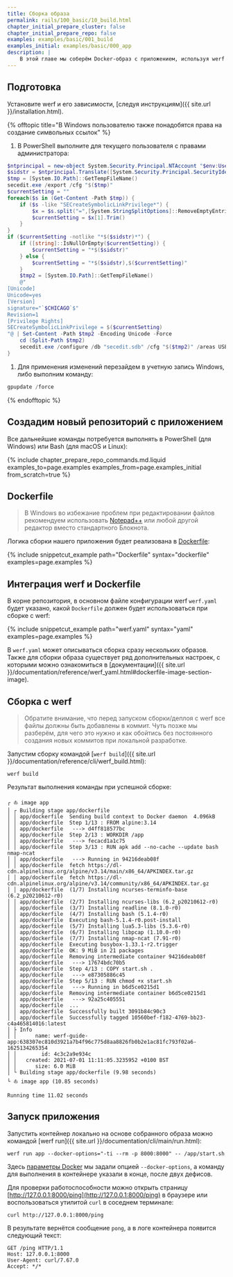 ```yaml
---
title: Сборка образа
permalink: rails/100_basic/10_build.html
chapter_initial_prepare_cluster: false
chapter_initial_prepare_repo: false
examples: examples/basic/001_build
examples_initial: examples/basic/000_app
description: |
    В этой главе мы соберём Docker-образ с приложением, используя werf и [Dockerfile](https://docs.docker.com/engine/reference/builder/), а потом проверим собранный образ, запустив его локально.
---
```


## Подготовка

Установите werf и его зависимости, [следуя инструкциям]({{ site.url }}/installation.html).

{% offtopic title="В Windows пользователю также понадобятся права на создание символьных ссылок" %}
1. В PowerShell выполните для текущего пользователя с правами администратора:
```powershell
$ntprincipal = new-object System.Security.Principal.NTAccount "$env:UserName"
$sidstr = $ntprincipal.Translate([System.Security.Principal.SecurityIdentifier]).Value.ToString()
$tmp = [System.IO.Path]::GetTempFileName()
secedit.exe /export /cfg "$($tmp)"
$currentSetting = ""
foreach($s in (Get-Content -Path $tmp)) {
    if ($s -like "SECreateSymbolicLinkPrivilege*") {
        $x = $s.split("=",[System.StringSplitOptions]::RemoveEmptyEntries)
        $currentSetting = $x[1].Trim()
    }
}
if ($currentSetting -notlike "*$($sidstr)*") {
    if ([string]::IsNullOrEmpty($currentSetting)) {
        $currentSetting = "*$($sidstr)"
    } else {
        $currentSetting = "*$($sidstr),$($currentSetting)"
    }
    $tmp2 = [System.IO.Path]::GetTempFileName()
    @"
[Unicode]
Unicode=yes
[Version]
signature="`$CHICAGO`$"
Revision=1
[Privilege Rights]
SECreateSymbolicLinkPrivilege = $($currentSetting)
"@ | Set-Content -Path $tmp2 -Encoding Unicode -Force
    cd (Split-Path $tmp2)
    secedit.exe /configure /db "secedit.sdb" /cfg "$($tmp2)" /areas USER_RIGHTS
}
```
1. Для применения изменений перезайдем в учетную запись Windows, либо выполним команду:
```powershell
gpupdate /force
```
{% endofftopic %}

## Создадим новый репозиторий с приложением

Все дальнейшие команды потребуется выполнять в PowerShell (для Windows) или Bash (для macOS и Linux):

{% include chapter_prepare_repo_commands.md.liquid examples_to=page.examples examples_from=page.examples_initial from_scratch=true %}

## Dockerfile

> В Windows во избежание проблем при редактировании файлов рекомендуем использовать [Notepad++](https://notepad-plus-plus.org/downloads/) или любой другой редактор вместо стандартного Блокнота.

Логика сборки нашего приложения будет реализована в [Dockerfile](https://docs.docker.com/engine/reference/builder/):

{% include snippetcut_example path="Dockerfile" syntax="dockerfile" examples=page.examples %}

## Интеграция werf и Dockerfile

В корне репозитория, в основном файле конфигурации werf `werf.yaml` будет указано, какой `Dockerfile` должен будет использоваться при сборке с werf:

{% include snippetcut_example path="werf.yaml" syntax="yaml" examples=page.examples %}

В `werf.yaml` может описываться сборка сразу нескольких образов. Также для сборки образа существует ряд дополнительных настроек, с которыми можно ознакомиться в [документации]({{ site.url }}/documentation/reference/werf_yaml.html#dockerfile-image-section-image).

## Сборка с werf

> Обратите внимание, что перед запуском сборки/деплоя с werf все файлы должны быть добавлены в коммит. Чуть позже мы разберём, для чего это нужно и как обойтись без постоянного создания новых коммитов при локальной разработке.

Запустим сборку командой [`werf build`]({{ site.url }}/documentation/reference/cli/werf_build.html):

```shell
werf build
```

Результат выполнения команды при успешной сборке:

```shell
┌ ⛵ image app
│ ┌ Building stage app/dockerfile
│ │ app/dockerfile  Sending build context to Docker daemon  4.096kB
│ │ app/dockerfile  Step 1/13 : FROM alpine:3.14
│ │ app/dockerfile   ---> d4ff818577bc
│ │ app/dockerfile  Step 2/13 : WORKDIR /app
│ │ app/dockerfile   ---> fecacd1a1c75
│ │ app/dockerfile  Step 3/13 : RUN apk add --no-cache --update bash nmap-ncat
│ │ app/dockerfile   ---> Running in 94216deab08f
│ │ app/dockerfile  fetch https://dl-cdn.alpinelinux.org/alpine/v3.14/main/x86_64/APKINDEX.tar.gz
│ │ app/dockerfile  fetch https://dl-cdn.alpinelinux.org/alpine/v3.14/community/x86_64/APKINDEX.tar.gz
│ │ app/dockerfile  (1/7) Installing ncurses-terminfo-base (6.2_p20210612-r0)
│ │ app/dockerfile  (2/7) Installing ncurses-libs (6.2_p20210612-r0)
│ │ app/dockerfile  (3/7) Installing readline (8.1.0-r0)
│ │ app/dockerfile  (4/7) Installing bash (5.1.4-r0)
│ │ app/dockerfile  Executing bash-5.1.4-r0.post-install
│ │ app/dockerfile  (5/7) Installing lua5.3-libs (5.3.6-r0)
│ │ app/dockerfile  (6/7) Installing libpcap (1.10.0-r0)
│ │ app/dockerfile  (7/7) Installing nmap-ncat (7.91-r0)
│ │ app/dockerfile  Executing busybox-1.33.1-r2.trigger
│ │ app/dockerfile  OK: 9 MiB in 21 packages
│ │ app/dockerfile  Removing intermediate container 94216deab08f
│ │ app/dockerfile   ---> 17674bdc70b5
│ │ app/dockerfile  Step 4/13 : COPY start.sh .
│ │ app/dockerfile   ---> e87305886c45
│ │ app/dockerfile  Step 5/13 : RUN chmod +x start.sh
│ │ app/dockerfile   ---> Running in b6d5ce0215d1
│ │ app/dockerfile  Removing intermediate container b6d5ce0215d1
│ │ app/dockerfile   ---> 92a25c405551
│ │ app/dockerfile  ...
│ │ app/dockerfile  Successfully built 3091b84c90c3
│ │ app/dockerfile  Successfully tagged 10560bef-f182-4769-bb23-c4a465814016:latest
│ ├ Info
│ │      name: werf-guide-app:638307ec810d3921a7b4f96c775d8aa8826fb0b2e1ac81fc793f02a6-1625134265354
│ │        id: 4c3c2a9e934c
│ │   created: 2021-07-01 11:11:05.3235952 +0100 BST
│ │      size: 6.0 MiB
│ └ Building stage app/dockerfile (9.98 seconds)
└ ⛵ image app (10.85 seconds)

Running time 11.02 seconds
```

## Запуск приложения

Запустить контейнер локально на основе собранного образа можно командой [werf run]({{ site.url }}/documentation/cli/main/run.html):

```shell
werf run app --docker-options="-ti --rm -p 8000:8000" -- /app/start.sh
```

Здесь [параметры Docker](https://docs.docker.com/engine/reference/run/) мы задали опцией `--docker-options`, а команду для выполнения в контейнере указали в конце, после двух дефисов.

Для проверки работоспособности можно открыть страницу [http://127.0.0.1:8000/ping](http://127.0.0.1:8000/ping) в браузере или воспользоваться утилитой `curl` в соседнем терминале:

```shell
curl http://127.0.0.1:8000/ping
```

В результате вернётся сообщение `pong`, а в логе контейнера появится следующий текст:

```shell
GET /ping HTTP/1.1
Host: 127.0.0.1:8000
User-Agent: curl/7.67.0
Accept: */*
```
